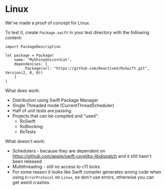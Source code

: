 Linux
=====

We've made a proof of concept for Linux.

To test it, create `Package.swift` in your test directory with the following content:

```
import PackageDescription

let package = Package(
    name: "MyShinyUnicornCat",
    dependencies: [
        .Package(url: "https://github.com/ReactiveX/RxSwift.git", Version(2, 0, 0))
    ]
)
```

What does work:
* Distribution using Swift Package Manager
* Single Threaded mode (CurrentThreadScheduler)
* Half of unit tests are passing.
* Projects that can be compiled and "used":
    * RxSwift
    * RxBlocking
    * RxTests

What doesn't work:
* Schedulers - because they are dependent on https://github.com/apple/swift-corelibs-libdispatch and it still hasn't been released
* Multithreading - still no access to c11 locks
* For some reason it looks like Swift compiler generates wrong code when using `ErrorProtocol` on `Linux`, so don't use errors, otherwise you can get weird crashes.
